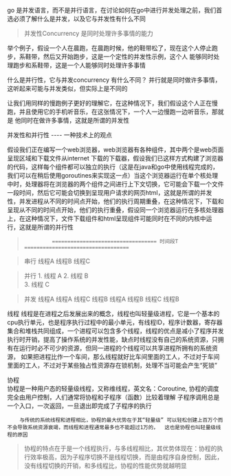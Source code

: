 go 是并发语言，而不是并行语言，在讨论如何在go中进行并发处理之前，我们首选必须了解什么是并发，以及它与并发性有什么不同

> 并发性Concurrency 是同时处理许多事情的能力

举个例子，假设一个人在晨跑，在晨跑时候，他的鞋带松了，现在这个人停止跑步，系鞋带，然后又开始跑步，这是一个定性的并发性示例，这个人
能够同时处理跑步和系鞋带，这是一个人能够同时处理许多事情


什么是并行性，它与并发concurrency 有什么不同？
并行就是同时做许多事情，这听起来可能与并发类似，但实际上是不同的

让我们用同样的慢跑例子更好的理解它，在这种情况下，我们假设这个人正在慢跑，并且使用它的手机听音乐，在这张情况下，一个人一边慢跑一边听音乐，那就是
他同时在做许多事情，这就是所谓的并发性

并发性和并行性 ---- 一种技术上的观点

假设我们正在编写一个web浏览器，web浏览器有各种组件，其中两个是web页面呈现区域和下载文件从internet 下载的下载器，假设我们已这样方式构建了浏览器的代码，这样每个组件都可以独立的执行（这是在java和go中使用线程完成的，我们可以在稍后使用goroutines来实现这一点）当这个浏览器运行在单个核处理中时，处理器将在浏览器的两个组件之间进行上下文切换，它可能会下载一个文件一段时间，然后它可能会切换到呈现用户请求的网页html，这就是所谓的并发性，并发进程从不同的时间点开始，他们的执行周期重叠，在这种情况下，下载和呈现从不同的时间点开始，他们的执行重叠，假设同一个浏览器运行在多核处理器上，在这种情况下，文件下载组件和html呈现组件可能同时在不同的内核中运行，这就是所谓的并行性

>              ================================== 时间段T ==================================

> 串行    线程A   线程B   线程C

     
> 并行 
        1. 线程 A
        2. 线程 B  
        3. 线程 C      

> 并发    线程A                   线程A             线程C
>                线程B                线程A           线程B
>            线程C                     线程B



线程
         线程是在进程之后发展出来的概念，线程也叫轻量级进程，它是一个基本的cpu执行单元，也是程序执行过程中的最小单元，有线程ID，程序计数器，寄存器集合和堆栈共同组成，一个进程可以包含多个线程，线程的优点是减小了程序并发执行时开销，提高了操作系统的并发性能，缺点时线程没有自己的系统资源，只拥有在运行时必不可少的资源，但同一进程的个线程可以共享进程所拥有的系统资源，
         如果把进程比作一个车间，那么线程就好比车间里面的工人，不过对于车间里面的工人，不过对于某些独占性资源存在锁机制，处理不当可能会产生“死锁”

协程  
        协程是一种用户态的轻量级线程，又称维线程，英文名：Coroutine, 协程的调度完全由用户控制，人们通常将协程和子程序（函数）比较着理解
        子程序调用总是一个入口，一次返回，一旦退出即完成了子程序的执行

        与传统的系统线程和进程相比，协程的最大优势在于其“轻量级” 可以轻松创建上百万个而不会导致系统资源衰竭，而线程和进程通常最多也不能超过1万的，  这也是协程也叫轻量级线程的原因


> 协程的特点在于是一个线程执行，与多线程相比，其优势体现在：协程的执行效率极高，因为子程序切换不是线程切换，而是由程序自身控制，因此，没有线程切换的开销，和多线程比，协程的性能优势就越明显         